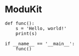 # ModuKit

<pre>
def func():
    s = 'Hello, world!'
    print(s)

if __name__ == '__main__':
    func()
</pre>
